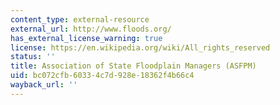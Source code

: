```yaml
---
content_type: external-resource
external_url: http://www.floods.org/
has_external_license_warning: true
license: https://en.wikipedia.org/wiki/All_rights_reserved
status: ''
title: Association of State Floodplain Managers (ASFPM)
uid: bc072cfb-6033-4c7d-928e-18362f4b66c4
wayback_url: ''
---
```

